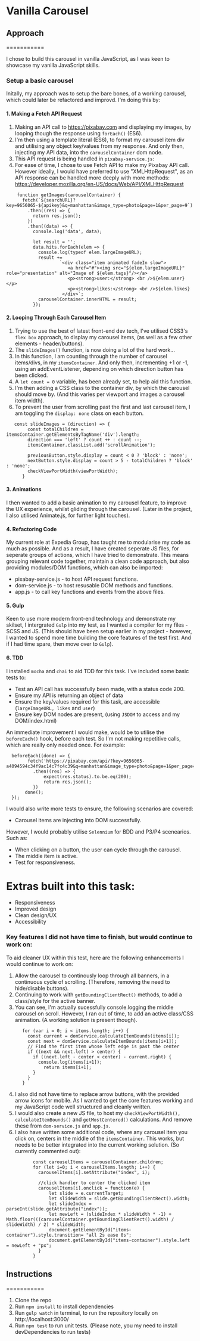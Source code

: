 # **Vanilla Carousel**

## **Approach**
===========

I chose to build this carousel in vanilla JavaScript, as I was keen to showcase my vanilla JavaScript skills.
 
### **Setup a basic carousel**
Initally, my approach was to setup the bare bones, of a working carousel, which could later be refactored and improvd.  I'm doing this by:


#### **1. Making a Fetch API Request**

1. Making an API call to https://pixabay.com and displaying my images, by looping though the response using `forEach()` (ES6).
2. I'm then using a template literal (ES6), to format my carousel item div and utilising any object key/values from my response.  And only then, injecting my API data, into the `carouselContainer` dom node.
3. This API request is being handled in `pixabay-service.js`:
4. For ease of time, I chose to use Fetch API to make my Pixabay API call.  However ideally, I would have preferred to use "XMLHttpRequest", as an API response can be handled more deeply with more methods:
https://developer.mozilla.org/en-US/docs/Web/API/XMLHttpRequest

```
    function getImages(carouselContainer) {
      fetch(`${searchURL}?key=9656065-${apikey}&q=manhattan&image_type=photo&page=1&per_page=9`)
        .then((res) => {
          return res.json();
        })
        .then((data) => {
          console.log('data', data);

          let result = '';
          data.hits.forEach(elem => {
            console.log(typeof elem.largeImageURL);
            result +=
                    `<div class="item animated fadeIn slow">
                       <a href="#"><img src="${elem.largeImageURL}" role="presentation" alt="Image of ${elem.tags}"/></a>
                       <p><strong>user:</strong> <br />${elem.user}</p>
                       <p><strong>likes:</strong> <br />${elem.likes}
                     </div>`;
            carouselContainer.innerHTML = result;
          });
```


#### **2. Looping Through Each Carousel Item**

1. Trying to use the best of latest front-end dev tech, I've utilised CSS3's `flex box` approach, to display my carousel items, (as well as a few other elements - header/buttons).
2. The `slideImages()` function, is now doing a lot of the hard work...
3. In this function, I am counting through the number of carousel items/divs, in my `itemsContainer`. And only then, incrementing +1 or -1, using an addEventListener, depending on which direction button has been clicked.
4. A `let count = 0` variable, has been already set, to help aid this function.
5. I'm then adding a CSS class to the container div, by which the carousel should move by.  (And this varies per viewport and images a carousel item width).
6. To prevent the user from scrolling past the first and last carousel item, I am toggling the `display: none` class on each button.

```
   const slideImages = (direction) => {
        const totalChildren = itemsContainer.getElementsByTagName('div').length;
        direction === 'left' ? count ++ : count --;
        itemsContainer.classList.add('scrollAnimation');

        previousButton.style.display = count < 0 ? 'block' : 'none';
        nextButton.style.display = count > 5 - totalChildren ? 'block' : 'none';
        checkViewPortWidth(viewPortWidth);
      }
```

#### **3. Animations**
I then wanted to add a basic animation to my carousel feature, to improve the UX experience, whilst gliding through the carousel.  (Later in the project, I also utilised Animate.js, for further light touches).

#### **4. Refactoring Code**
My current role at Expedia Group, has taught me to modularise my code as much as possible.  And as a result, I have created seperate JS files, for seperate groups of actions, which I have tried to demonstrate.  This means grouping relevant code together, maintain a clean code approach, but also providing modules/DOM functions, which can also be imported:

- pixabay-service.js - to host API request functions.
- dom-service.js  - to host resusable DOM methods and functions.
- app.js - to call key functions and events from the above files.


#### **5. Gulp**
Keen to use more modern front-end technology and demonstrate my skilset, I intergrated `Gulp` into my test, as I wanted a compiler for my files - SCSS and JS.  (This should have been setup earlier in my project - however, I wanted to spend more time building the core features of the test first.  And if I had time spare, then move over to `Gulp`).

#### **6. TDD**
I installed `mocha` and `chai` to aid TDD for this task. I've included some basic tests to:

- Test an API call has successfully been made, with a status code 200.
- Ensure my API is returning an object of data
- Ensure the key/values required for this task, are accessible (`largeImageURL, likes` and `user`)
- Ensure key DOM nodes are present, (using `JSDOM` to access and my DOM/index.html)

An immediate improvement I would make, would be to utilise the `beforeEach()` hook, before each test.  So I'm not making repetitive calls, which are really only needed once.  For example:

```
  beforeEach((done) => {
        fetch('https://pixabay.com/api/?key=9656065-a4094594c34f9ac14c7fc4c39&q=manhattan&image_type=photo&page=1&per_page=9')
          .then((res) => {
              expect(res.status).to.be.eq(200);
              return res.json();
          })
       done();
  });
```

I would also write more tests to ensure, the following scenarios are covered:
- Carousel items are injecting into DOM successfully.

However, I would probably utilise `Selennium` for BDD and P3/P4 scenearios.  Such as:
- When clicking on a button, the user can cycle through the carousel.
- The middle item is active.
- Test for responsiveness.


# **Extras built into this task:**

- Responsiveness
- Improved design
- Clean design/UX
- Accessibility

### **Key features I did not have time to finish, but would continue to work on:**
To aid cleaner UX within this test, here are the following enhancements I would continue to work on:

1. Allow the carousel to continously loop through all banners, in a continuous cycle of scrolling.  (Therefore, removing the need to hide/disable buttons).
2. Continuing to work with `getBoundingClientRect()` methods, to add a class/style for the active banner.
3. You can see, I'm actually sucessfully console.logging the middle carousel on scroll.  However, I ran out of time, to add an active class/CSS animation.  (A working solution is present though).

```
	  for (var i = 0; i < items.length; i++) {
		const current = domService.calculateItemBounds(items[i]);
		const next = domService.calculateItemBounds(items[i+1]);
		// Find the first item whose left edge is past the center
		if ((next && next.left) > center) {
		  if ((next.left - center < center) - current.right) {
			console.log(items[i+1]);
			  return items[i+1];
		  }
		}
	  }
```
4.  I also did not have time to replace arrow buttons, with the provided arrow icons for mobile.  As I wanted to get the core features working and my JavaScript code well structured and cleanly written.
5. I would also create a new JS file, to host my `checkViewPortWidth(), calculateItemBounds()` and `getMostCentered()` calculations.  And remove these from `dom-service.js` and `app.js`.
6. I also have written some additional code, where any carousel item you click on, centers in the middle of the `itemsContainer`.  This works, but needs to be better integrated into the current working solution.  (So currently commented out):

```// THIS CODE CENTRES THE CAROUSEL ON CLICK
          const carouselItems = carouselContainer.children;
          for (let i=0; i < carouselItems.length; i++) {
            carouselItems[i].setAttribute("index", i);

            //click handler to center the clicked item
            carouselItems[i].onclick = function(e) {
                let slide = e.currentTarget;
                let slideWidth = slide.getBoundingClientRect().width;
                let slideIndex = parseInt(slide.getAttribute("index"));
                let newLeft = (slideIndex * slideWidth * -1) + Math.floor(((carouselContainer.getBoundingClientRect().width) / slideWidth) / 2) * slideWidth;
                document.getElementById("items-container").style.transition= "all 2s ease 0s";
                document.getElementById("items-container").style.left = newLeft + "px";
            }
          }
```


## **Instructions**
===========

1. Clone the repo
2. Run `npm install` to install dependencies
3. Run `gulp watch` in terminal, to run the repository locally on http://localhost:3000/
4. Run `npm test` to run unit tests.  (Please note, you my need to install devDependencies to run tests)

